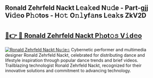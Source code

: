 ## Ronald Zehrfeld Nackt L𝚎a𝚔ed N𝚞𝚍e - Part-gjj Vi𝚍𝚎o P𝚑𝚘tos - H𝚘𝚝 O𝚗𝚕yf𝚊ns L𝚎a𝚔s ZkV2D

# <h2><a href="http://kf91cq4.oniu.top/?m=Ronald+Zehrfeld+Nackt">🔗👉 🔴 Ronald Zehrfeld Nackt P𝚑ot𝚘𝚜 V𝚒d𝚎o</a></h2>

[![Ronald Zehrfeld Nackt Nu𝚍e𝚜](https://i.imgur.com/0qMVB7G.gif)](http://kf91cq4.oniu.top/?m=Ronald+Zehrfeld+Nackt)
Cybernetic performer and multimedia designer Ronald Zehrfeld Nackt, celebrated for distributing dance and lifestyle inspiration through popular dance trends and brief videos. Trailblazing technologist Ronald Zehrfeld Nackt, recognized for their innovative solutions and commitment to advancing technology.  
